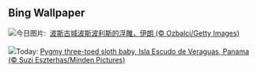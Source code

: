 ## Bing Wallpaper
![](https://www.bing.com/th?id=OHR.PersepolisRelief_ZH-CN4910990690_UHD.jpg&w=1000)今日图片: &nbsp;[波斯古城波斯波利斯的浮雕，伊朗 (© Ozbalci/Getty Images)](https://www.bing.com/th?id=OHR.PersepolisRelief_ZH-CN4910990690_UHD.jpg)
<br><br/>
![](https://www.bing.com/th?id=OHR.PygmySloth_EN-US9345280015_UHD.jpg&w=1000)Today: [Pygmy three-toed sloth baby, Isla Escudo de Veraguas, Panama (© Suzi Eszterhas/Minden Pictures)](https://www.bing.com/th?id=OHR.PygmySloth_EN-US9345280015_UHD.jpg)
<br><br/>
